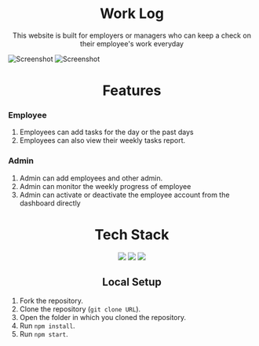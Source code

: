 <div align ="center">

# Work Log
This website is built for employers or managers who can keep a check on their employee's work everyday


</div>

![Screenshot](https://user-images.githubusercontent.com/84467090/197374607-99b4983b-64f6-42bf-8de5-1a5d4551b971.png)
![Screenshot](https://user-images.githubusercontent.com/84467090/197374623-f4ab1a0b-7e6f-40be-9d01-b6da40861488.png)

<div align ="center">

# Features
</div>

### Employee
1. Employees can add tasks for the day or the past days  
2. Employees can also view their weekly tasks report.

### Admin

1. Admin can add employees and other admin.
2. Admin can monitor the weekly progress of employee
3. Admin can activate or deactivate the employee account from the dashboard directly

<div align ="center">

# Tech Stack
</div>
<div align ="center">
<img src="https://img.icons8.com/plasticine/65/000000/react.png"/>
<img src="https://img.icons8.com/color/65/000000/html-5--v1.png"/>
<img src="https://img.icons8.com/color/65/000000/material-ui.png"/>

</div>

<div align='center' >

## Local Setup

</div>

1. Fork the repository.
2. Clone the repository (`git clone URL`).
3. Open the folder in which you cloned the repository.
4. Run `npm install`.
5. Run `npm start`.